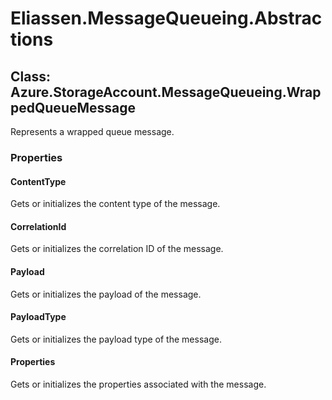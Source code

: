 ﻿# Eliassen.MessageQueueing.Abstractions


## Class: Azure.StorageAccount.MessageQueueing.WrappedQueueMessage
Represents a wrapped queue message.
### Properties

#### ContentType
Gets or initializes the content type of the message.
#### CorrelationId
Gets or initializes the correlation ID of the message.
#### Payload
Gets or initializes the payload of the message.
#### PayloadType
Gets or initializes the payload type of the message.
#### Properties
Gets or initializes the properties associated with the message.